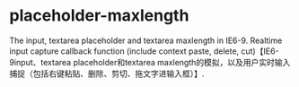 placeholder-maxlength
=====================

The input, textarea placeholder and textarea maxlength in IE6-9. Realtime input capture callback function (include context paste, delete, cut)【IE6-9input、textarea placeholder和textarea maxlength的模拟，以及用户实时输入捕捉（包括右键粘贴、删除、剪切、拖文字进输入框）】.
